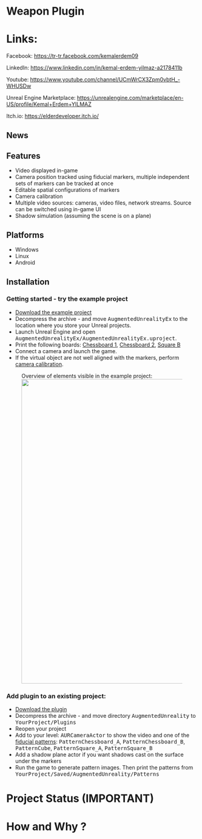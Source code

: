 <h1>Weapon Plugin</h1>


# Links:


  Facebook: https://tr-tr.facebook.com/kemalerdem09
  
  LinkedIn: https://www.linkedin.com/in/kemal-erdem-yilmaz-a2178411b
  
  Youtube: https://www.youtube.com/channel/UCmWrCX3Zpm0vbtH_-WHUSDw
  
  Unreal Engine Marketplace: https://unrealengine.com/marketplace/en-US/profile/Kemal+Erdem+YILMAZ
  
  Itch.io: https://elderdeveloper.itch.io/
  
  <h2>News</h2>
  
  <h2>Features</h2>
<p>
<ul>
	<li>Video displayed in-game</li>
	<li>Camera position tracked using fiducial markers, multiple independent sets of markers can be tracked at once</li>
	<li>Editable spatial configurations of markers </li>
	<li>Camera calibration</li>	
	<li>Multiple video sources: cameras, video files, network streams. Source can be switched using in-game UI</li>
	<li>Shadow simulation (assuming the scene is on a plane)</li>
</ul>
</p>
  
  <h2>Platforms</h2>
<ul>
<li>Windows</li>
<li>Linux</li>
<li>Android</li>
</ul>


<h2 name="install">Installation</h2>

<h3>Getting started - try the example project</h3>
<p>
<ul>
<li><a href="#downloads">Download the example project</a></li>
<li>Decompress the archive - and move <tt>AugmentedUnrealityEx</tt> to the location where you store your Unreal projects.</li>
<li>Launch Unreal Engine and open <tt>AugmentedUnrealityEx/AugmentedUnrealityEx.uproject</tt>.</li>
<li>Print the following boards:
<a href="http://adynathos.net/dev/aur/ChArUco_20_C.png">Chessboard 1</a>, <a href="http://adynathos.net/dev/aur/ChArUco_26_C.png">Chessboard 2</a>, <a href="http://adynathos.net/dev/aur/AURBoard_SquareB.png">Square B</a>
</li>
<li>Connect a camera and launch the game.</li>
<li>If the virtual object are not well aligned with the markers, perform <a href="#section_calibration">camera calibration</a>.</li>
</ul>
</p>

<figure>
<figcaption> Overview of elements visible in the example project: </figcaption>
	<img src="./Documentation/images/aur_overview.jpg" width="800" />
</figure>

<h3>Add plugin to an existing project:</h3>
<p>
<ul>
<li><a href="#downloads">Download the plugin</a></li>
<li>Decompress the archive - and move directory <tt>AugmentedUnreality</tt> to <tt>YourProject/Plugins</tt></li>
<li>Reopen your project</li>
<li>Add to your level: <tt>AURCameraActor</tt> to show the video and one of the <a href="boards">fiducial patterns</a>: <tt>PatternChessboard_A</tt>, <tt>PatternChessboard_B</tt>,  <tt>PatternCube</tt>, <tt>PatternSquare_A</tt>, <tt>PatternSquare_B</tt></li>
<li>Add a shadow plane actor if you want shadows cast on the surface under the markers</li>
<li>Run the game to generate pattern images. Then print the patterns from <tt>YourProject/Saved/AugmentedUnreality/Patterns</tt>
</ul>
</p>

  # Project Status (IMPORTANT)
  
  # How and Why ?
